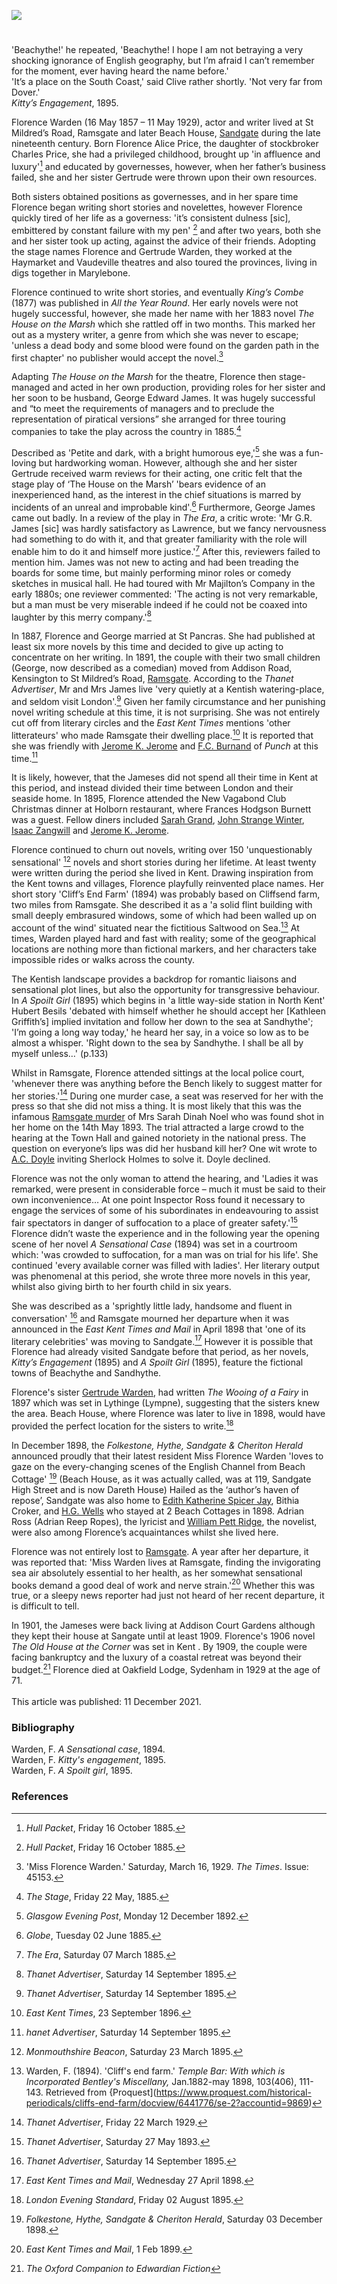 [![](https://v3.juncture-digital.org/images/wb.svg)](https://v3.juncture-digital.org/wb)

<param ve-config title="Florence Warden (Florence Alice James) (1857 – 1929)" author="Michelle Crowther" layout="vtl" 
banner="https://raw.githubusercontent.com/kent-map/images/main/banners/19c.jpg" description="Michelle Crowther traces the influence of Kent on the work of long time resident, author and actress Florance Warden nee James.">

<!-- Global Entities -->
<param ve-entity eid="Q736439" aliases="Ramsgate">
<param ve-entity eid="Q1000312" aliases="Sandgate">
<param ve-entity eid="Q2287962" aliases="Cliffsend">
<param ve-entity eid="Q179224" aliases="Dover">


<!-- Base map centred on Chilham -->
<!-- param ve-map center="Q1004824" zoom="10" -->

<!-- Historical map layers -->
<param ve-map-layer active allmaps allmaps-id="9537d136c6cd0dac" title="Kent Railway Map">

#

'Beachythe!' he repeated, 'Beachythe! I hope I am not betraying a very shocking ignorance of English geography, but I’m afraid I can’t remember for the moment, ever having heard the name before.'
<br>
'It’s a place on the South Coast,' said Clive rather shortly. 'Not very far from Dover.'
<br>
_Kitty’s Engagement_, 1895.   
<param ve-image url="https://upload.wikimedia.org/wikipedia/commons/4/4b/Hythe_seafront_-_geograph.org.uk_-_1960795.jpg" label="Hythe seafront" attribution="E Gammie, CC BY-SA 2.0, via Wikimedia Commons">
<!-- Base map centred on Dover -->
<param ve-map center="Q179224" zoom="12">

Florence Warden (16 May 1857 – 11 May 1929), actor and writer lived at St Mildred’s Road, Ramsgate and later Beach House, [Sandgate](/placesqz/sandgate-overview) during the late nineteenth century. Born Florence Alice Price, the daughter of stockbroker Charles Price, she had a privileged childhood, brought up 'in affluence and luxury'[^ref1] and educated by governesses, however, when her father’s business failed, she and her sister Gertrude were thrown upon their own resources. 
<param ve-image url="https://upload.wikimedia.org/wikipedia/commons/7/7e/Portret_van_Florence_Warden%2C_RP-F-2001-7-1358E-15.jpg" label="Portrait of Florence Warden" attribution="Rijksmuseum, CC0, via Wikimedia Commons">
<!-- Base map centred on Minster -->
<param ve-map center="Q9033431" zoom="11.5">

Both sisters obtained positions as governesses, and in her spare time Florence began writing short stories and novelettes, however Florence quickly tired of her life as a governess: 'it’s consistent dulness [sic], embittered by constant failure with my pen' [^ref2] and after two years, both she and her sister took up acting, against the advice of their friends.  Adopting the stage names Florence and Gertrude Warden, they worked at the Haymarket and Vaudeville theatres and also toured the provinces, living in digs together in Marylebone.
<param ve-image url="https://upload.wikimedia.org/wikipedia/commons/a/a2/TheGovernessRebeccaSolomon.jpg" label="The Governess, Rebecca Solomon c.1851" attribution="Rebecca Solomon, Public domain, via Wikimedia Commons">

Florence continued to write short stories, and eventually _King’s Combe_ (1877) was published in _All the Year Round_.  Her early novels were not hugely successful, however, she made her name with her 1883 novel _The House on the Marsh_ which she rattled off in two months. This marked her out as a mystery writer, a genre from which she was never to escape; 'unless a dead body and some blood were found on the garden path in the first chapter' no publisher would accept the novel.[^ref3]   
<param ve-image url="https://upload.wikimedia.org/wikipedia/commons/3/3c/Dickensjunior-1874.jpg" label="Charles Dickens Jnr, April 1873, editor of All The Year Round" attribution="Unknown author, Public domain, via Wikimedia Commons">

Adapting _The House on the Marsh_ for the theatre, Florence then stage-managed and acted in her own production, providing roles for her sister and her soon to be husband, George Edward James. It was hugely successful and “to meet the requirements of managers and to preclude the representation of piratical versions” she arranged for three touring companies to take the play across the country in 1885.[^ref4] 
<param ve-image url="https://upload.wikimedia.org/wikipedia/commons/1/19/G_Durand_Saturday_Night_at_the_Victoria_Theatre_BL.jpg" label="Saturday Night at the Victoria Theatre, wood-engraving, published in The Graphic, 26 October 1872" attribution="Godefroy Durand, Public domain, via Wikimedia Commons © The British Library Board">

Described as 'Petite and dark, with a bright humorous eye,'[^ref5]  she was a fun-loving but hardworking woman. However, although she and her sister Gertrude received warm reviews for their acting, one critic felt that the stage play of ‘The House on the Marsh’ 'bears evidence of an inexperienced hand, as the interest in the chief situations is marred by incidents of an unreal and improbable kind'.[^ref6]  Furthermore, George James came out badly. In a review of the play in _The Era_, a critic wrote: 'Mr G.R. James [sic] was hardly satisfactory as Lawrence, but we fancy nervousness had something to do with it, and that greater familiarity with the role will enable him to do it and himself more justice.'[^ref7]  After this, reviewers failed to mention him. James was not new to acting and had been treading the boards for some time, but mainly performing minor roles or comedy sketches in musical hall. He had toured with Mr Majilton’s Company in the early 1880s; one reviewer commented: 'The acting is not very remarkable, but a man must be very miserable indeed if he could not be coaxed into laughter by this merry company.'[^ref9] 
<param ve-image url="https://upload.wikimedia.org/wikipedia/commons/1/11/Joseph_Clayton_Clark_AReader_of_The_Era.jpg" label="A reader of The Era" attribution="Joseph Clayton Clark, Public domain, via Wikimedia Commons">

In 1887, Florence and George married at St Pancras. She had published at least six more novels by this time and decided to give up acting to concentrate on her writing.  In 1891, the couple with their two small children (George, now described as a comedian) moved from Addison Road, Kensington to St Mildred’s Road, [Ramsgate](/19c/19c-ramsgate). 
According to the _Thanet Advertiser_, Mr and Mrs James live 'very quietly at a Kentish watering-place, and seldom visit London'.[^ref9]  Given her family circumstance and her punishing novel writing schedule at this time, it is not surprising. She was not entirely cut off from literary circles and the _East Kent Times_ mentions 'other litterateurs' who made Ramsgate their dwelling place.[^ref10]   It is reported that she was friendly with [Jerome K. Jerome](/19c/19c-jerome-biography) and [F.C. Burnand](19c-burnand-biography) of _Punch_ at this time.[^ref11] 
<param ve-image url="https://upload.wikimedia.org/wikipedia/commons/7/71/Francis_Burnand.png" label="Francis Burnand" attribution="Frederick Tancock Palmer, Public domain, via Wikimedia Commons">
<!-- Base map centred on Minster -->
<param ve-map center="Q9033431" zoom="11.5">

It is likely, however, that the Jameses did not spend all their time in Kent at this period, and instead divided their time between London and their seaside home. In 1895, Florence attended the New Vagabond Club Christmas dinner at Holborn restaurant, where Frances Hodgson Burnett was a guest. Fellow diners included [Sarah Grand](19c/19c-grand-biography), [John Strange Winter](/19c/19c-vaughan-stannard), [Isaac Zangwill](/19c/19c-zangwill-biography) and [Jerome K. Jerome](/19c/19c-jerome-biography).
<param ve-image url="https://upload.wikimedia.org/wikipedia/commons/1/11/Jerome_K._Jerome_%287893553318%29.jpg" label="Jerome K. Jerome, c.1890s" attribution="National Media Museum from UK, No restrictions, via Wikimedia Commons">

Florence continued to churn out novels, writing over 150 'unquestionably sensational' [^ref12] novels and short stories during her lifetime. At least twenty were written during the period she lived in Kent.  Drawing inspiration from the Kent towns and villages, Florence playfully reinvented place names. Her short story 'Cliff’s End Farm' (1894) was probably based on Cliffsend farm, two miles from Ramsgate. She described it as a 'a solid flint building with small deeply embrasured windows, some of which had been walled up on account of the wind' situated near the fictitious Saltwood on Sea.[^ref13]  At times, Warden played hard and fast with reality; some of the geographical locations are nothing more than fictional markers, and her characters take impossible rides or walks across the county. 
<param ve-image url="https://upload.wikimedia.org/wikipedia/commons/2/22/Cliffs_between_Cliffsend_and_Ramsgate.jpg" label="Cliffs between Cliffsend and Ramsgate" attribution="Nilfanion, CC BY-SA 4.0, via Wikimedia Commons">

The Kentish landscape provides a backdrop for romantic liaisons and sensational plot lines, but also the opportunity for transgressive behaviour. In _A Spoilt Girl_ (1895) which begins in 'a little way-side station in North Kent' Hubert Besils 'debated with himself whether he should accept her [Kathleen Griffith’s] implied invitation and follow her down to the sea at Sandhythe'; 'I’m going a long way today,' he heard her say, in a voice so low as to be almost a whisper. 'Right down to the sea by Sandhythe. I shall be all by myself unless…' (p.133)
<param ve-image url="https://upload.wikimedia.org/wikipedia/commons/9/9e/The_promenade%2C_Sandgate%2C_England-LCCN2002708091.jpg" label="The Promenade, Sandgate" attribution="Photochrom Print Collection, Public domain, via Wikimedia Commons">

Whilst in Ramsgate, Florence attended sittings at the local police court, 'whenever there was anything before the Bench likely to suggest matter for her stories.'[^ref14]  During one murder case, a seat was reserved for her with the press so that she did not miss a thing. It is most likely that this was the infamous [Ramsgate murder](https://theisleofthanetnews.com/2017/12/18/a-ramsgate-murder-from-1893-features-in-a-new-penny-dreadfuls-book/) of Mrs Sarah Dinah Noel who was found shot in her home on the 14th May 1893. The trial attracted a large crowd to the hearing at the Town Hall and gained notoriety in the national press. The question on everyone’s lips was did her husband kill her? One wit wrote to [A.C. Doyle](/19c/19c-conan-doyle) inviting Sherlock Holmes to solve it. Doyle declined.
<param ve-image url="https://stor.artstor.org/stor/7d4c5d4c-62c0-40e9-a900-3b7400521033" label="Ramsgate Commemorative Map 1884-1934">

Florence was not the only woman to attend the hearing, and 'Ladies it was remarked, were present in considerable force – much it must be said to their own inconvenience… At one point Inspector Ross found it necessary to engage the services of some of his subordinates in endeavouring to assist fair spectators in danger of suffocation to a place of greater safety.'[^ref15]  Florence didn’t waste the experience and in the following year the opening scene of her novel _A Sensational Case_ (1894) was set in a courtroom which: 'was crowded to suffocation, for a man was on trial for his life'. She continued 'every available corner was filled with ladies'.  Her literary output was phenomenal at this period, she wrote three more novels in this year, whilst also giving birth to her fourth child in six years.
<param ve-image url="https://upload.wikimedia.org/wikipedia/commons/6/6c/New_Road%2C_Ramsgate%2C_England-LCCN2002708073.jpg" label="New Road, Ramsgate" attribution="Photochrom Print Collection, Public domain, via Wikimedia Commons">

She was described as a 'sprightly little lady, handsome and fluent in conversation' [^ref16] and Ramsgate mourned her departure when it was announced in the _East Kent Times and Mail_ in April 1898 that 'one of its literary celebrities' was moving to Sandgate.[^ref17] However it is possible that Florence had already visited Sandgate before that period, as her novels, _Kitty’s Engagement_ (1895) and _A Spoilt Girl_ (1895), feature the fictional towns of Beachythe and Sandhythe. 
<param ve-image url="https://upload.wikimedia.org/wikipedia/commons/e/e4/General_view%2C_Sandgate%2C_England-LCCN2002708090.jpg" label="View of Sandgate c.1890-1900" attribution="Photochrom Print Collection, Public domain, via Wikimedia Commons">
<param ve-map center="Q1000312" zoom="12">

Florence's sister [Gertrude Warden](/19c/19c-gertrude-warden-biography), had written _The Wooing of a Fairy_ in 1897 which was set in Lythinge (Lympne), suggesting that the sisters knew the area. Beach House, where Florence was later to live in 1898, would have provided the perfect location for the sisters to write.[^ref18]
<param ve-image url="https://upload.wikimedia.org/wikipedia/commons/5/57/St_Stephen%2C_Lympne_1.JPG" label="St Stephen, Lympne" attribution="Poliphilo, CC0, via Wikimedia Commons">

In December 1898, the _Folkestone, Hythe, Sandgate & Cheriton Herald_ announced proudly that their latest resident Miss Florence Warden 'loves to gaze on the every-changing scenes of the English Channel from Beach Cottage' [^ref19] (Beach House, as it was actually called, was at 119, Sandgate High Street and is now Dareth House)  Hailed as the ‘author’s haven of repose’, Sandgate was also home to [Edith Katherine Spicer Jay](/19c/19c-spicer-jay-biography), Bithia Croker, and [H.G. Wells](/19c/19c-wellshg-biography) who stayed at 2 Beach Cottages in 1898. Adrian Ross (Adrian Reep Ropes), the lyricist and [William Pett Ridge](/20c/20c-pett-ridge-biography), the novelist, were also among Florence’s acquaintances whilst she lived here. 
<param ve-image url="https://stor.artstor.org/stor/c7f07717-8259-4ac5-ac27-4d758d4daf61" label="Beach House (now Darenth House)" attribution="By kind permission of John Barrett, Sandgate Society">

Florence was not entirely lost to [Ramsgate](/19c/19c-ramsgate). A year after her departure, it was reported that: 'Miss Warden lives at Ramsgate, finding the invigorating sea air absolutely essential to her health, as her somewhat sensational books demand a good deal of work and nerve strain.'[^ref20]  Whether this was true, or a sleepy news reporter had just not heard of her recent departure, it is difficult to tell.   
<param ve-image url="https://upload.wikimedia.org/wikipedia/commons/f/fa/%27Ramsgate%27_by_J._Buxton_Knight.jpg" label="Ramsgate by J. Buxton Knight, 1908" attribution="Internet Archive Book Images, No restrictions, via Wikimedia Commons">


In 1901, the Jameses were back living at Addison Court Gardens although they kept their house at Sangate until at least 1909. Florence's 1906 novel _The Old House at the Corner_ was set in Kent . By 1909, the couple were facing bankruptcy and the luxury of a coastal retreat was beyond their budget.[^ref21] Florence died at Oakfield Lodge, Sydenham in 1929 at the age of 71.
<br><br>
This article was published: 11 December 2021.
<param ve-image url="https://upload.wikimedia.org/wikipedia/commons/6/61/The_sands%2C_Ramsgate%2C_Kent%2C_England%2C_ca._1899.jpg" label="The Sands, Ramsgate, Kent, 1899" attribution="Detroit Publishing Co., under license from Photoglob Zürich, Public domain, via Wikimedia Commons">

### Bibliography

Warden, F. _A Sensational case_, 1894.   
Warden, F. _Kitty's engagement_, 1895.   
Warden, F. _A Spoilt girl_, 1895.    

### References

[^ref1]:  _Hull Packet_, Friday 16 October 1885.   
[^ref2]:  _Hull Packet_, Friday 16 October 1885.   
[^ref3]:  'Miss Florence Warden.'  Saturday,  March 16, 1929.  _The Times_. Issue: 45153.   
[^ref4]:  _The Stage_, Friday 22 May, 1885.   
[^ref5]:  _Glasgow Evening Post_, Monday 12 December 1892.   
[^ref6]:  _Globe_, Tuesday 02 June 1885.   
[^ref7]:  _The Era_, Saturday 07 March 1885.   
[^ref8]: _South Wales Daily News_, Tuesday 16 August 1881.   
[^ref9]:  _Thanet Advertiser_, Saturday 14 September 1895.   
[^ref10]:  _East Kent Times_, 23 September 1896.   
[^ref11]:  _hanet Advertiser_, Saturday 14 September 1895.   
[^ref12]:  _Monmouthshire Beacon_, Saturday 23 March 1895.      
[^ref13]:  Warden, F. (1894). 'Cliff's end farm.' _Temple Bar: With which is Incorporated Bentley's Miscellany,_ Jan.1882-may 1898, 103(406), 111-143. Retrieved from {Proquest](https://www.proquest.com/historical-periodicals/cliffs-end-farm/docview/6441776/se-2?accountid=9869)   
[^ref14]:  _Thanet Advertiser_, Friday 22 March 1929.   
[^ref15]:  _Thanet Advertiser_, Saturday 27 May 1893.   
[^ref16]:  _Thanet Advertiser_, Saturday 14 September 1895.   
[^ref17]:  _East Kent Times and Mail_, Wednesday 27 April 1898.   
[^ref18]:  _London Evening Standard_, Friday 02 August 1895.   
[^ref19]:  _Folkestone, Hythe, Sandgate & Cheriton Herald_, Saturday 03 December 1898.   
[^ref20]:  _East Kent Times and Mail_, 1 Feb 1899.   
[^ref21]: _The Oxford Companion to Edwardian Fiction_
